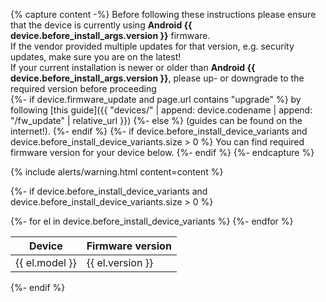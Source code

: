 {% capture content -%}
Before following these instructions please ensure that the device is currently using **Android {{ device.before_install_args.version }}** firmware.<br/>
If the vendor provided multiple updates for that version, e.g. security updates, make sure you are on the latest!<br/>
If your current installation is newer or older than **Android {{ device.before_install_args.version }}**, please up- or downgrade to the required version before proceeding<br/>
{%- if device.firmware_update and page.url contains "upgrade" %}
by following [this guide]({{ "devices/" | append: device.codename | append: "/fw_update" | relative_url }})
{%- else %}
(guides can be found on the internet!).
{%- endif %}
{%- if device.before_install_device_variants and device.before_install_device_variants.size > 0 %}
You can find required firmware version for your device below.
{%- endif %}
{%- endcapture %}

{% include alerts/warning.html content=content %}

{%- if device.before_install_device_variants and device.before_install_device_variants.size > 0 %}
<table class="table">
<thead>
<tr><th>Device</th><th>Firmware version</th></tr>
</thead>
<tbody>
{%- for el in device.before_install_device_variants %}
<tr><td>{{ el.model }}</td><td>{{ el.version }}</td></tr>
{%- endfor %}
</tbody>
</table>
{%- endif %}
